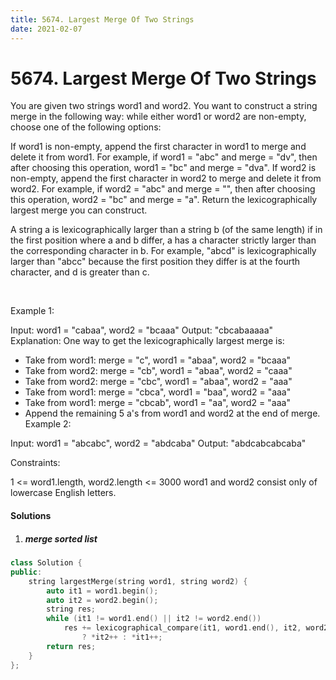 ```yaml
---
title: 5674. Largest Merge Of Two Strings
date: 2021-02-07
---
```


# 5674. Largest Merge Of Two Strings

You are given two strings word1 and word2. You want to construct a string merge in the following way: while either word1 or word2 are non-empty, choose one of the following options:

If word1 is non-empty, append the first character in word1 to merge and delete it from word1.
For example, if word1 = "abc" and merge = "dv", then after choosing this operation, word1 = "bc" and merge = "dva".
If word2 is non-empty, append the first character in word2 to merge and delete it from word2.
For example, if word2 = "abc" and merge = "", then after choosing this operation, word2 = "bc" and merge = "a".
Return the lexicographically largest merge you can construct.

A string a is lexicographically larger than a string b (of the same length) if in the first position where a and b differ, a has a character strictly larger than the corresponding character in b. For example, "abcd" is lexicographically larger than "abcc" because the first position they differ is at the fourth character, and d is greater than c.

 

Example 1:

Input: word1 = "cabaa", word2 = "bcaaa"
Output: "cbcabaaaaa"
Explanation: One way to get the lexicographically largest merge is:
- Take from word1: merge = "c", word1 = "abaa", word2 = "bcaaa"
- Take from word2: merge = "cb", word1 = "abaa", word2 = "caaa"
- Take from word2: merge = "cbc", word1 = "abaa", word2 = "aaa"
- Take from word1: merge = "cbca", word1 = "baa", word2 = "aaa"
- Take from word1: merge = "cbcab", word1 = "aa", word2 = "aaa"
- Append the remaining 5 a's from word1 and word2 at the end of merge.
Example 2:

Input: word1 = "abcabc", word2 = "abdcaba"
Output: "abdcabcabcaba"
 

Constraints:

1 <= word1.length, word2.length <= 3000
word1 and word2 consist only of lowercase English letters.


#### Solutions

1. ##### merge sorted list

```c++
class Solution {
public:
    string largestMerge(string word1, string word2) {
        auto it1 = word1.begin();
        auto it2 = word2.begin();
        string res;
        while (it1 != word1.end() || it2 != word2.end())
            res += lexicographical_compare(it1, word1.end(), it2, word2.end() 
                ? *it2++ : *it1++;
        return res;
    }
};
```